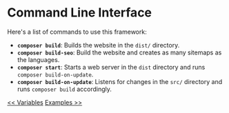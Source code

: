 <style>
	@import url('/DocsStyling.css');
</style>

# Command Line Interface
Here's a list of commands to use this framework:
* **`composer build`**: Builds the website in the `dist/` directory.
* **`composer build-seo`**: Build the website and creates as many sitemaps as the languages.
* **`composer start`**: Starts a web server in the `dist` directory and runs `composer build-on-update`.
* **`composer build-on-update`**: Listens for changes in the `src/` directory and runs `composer build` accordingly.

<div class="actions">
	<a href="variables.html" title="Previous Page: Variables">&lt;&lt; Variables</a>
    <a href="examples.html" title="Next Page: Examples">Examples &gt;&gt;</a>
</div>